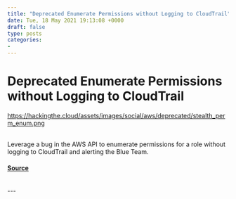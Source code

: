 ```yaml
---
title: "Deprecated Enumerate Permissions without Logging to CloudTrail"
date: Tue, 18 May 2021 19:13:08 +0000
draft: false
type: posts
categories: 
- 
---
```

# Deprecated Enumerate Permissions without Logging to CloudTrail
https://hackingthe.cloud/assets/images/social/aws/deprecated/stealth_perm_enum.png
<br/>

<br/>
Leverage a bug in the AWS API to enumerate permissions for a role without logging to CloudTrail and alerting the Blue Team.

#### [Source](https://hackingthe.cloud/aws/deprecated/stealth_perm_enum/)

<br/>
---
